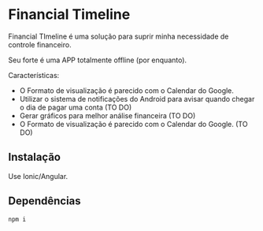 # Financial Timeline

Financial TImeline é uma solução para suprir minha necessidade de controle financeiro.

Seu forte é uma APP totalmente offline (por enquanto).

Características:
- O Formato de visualização é parecido com o Calendar do Google.
- Utilizar o sistema de notificações do Android para avisar quando chegar o dia de pagar uma conta (TO DO)
- Gerar gráficos para melhor análise financeira (TO DO)
- O Formato de visualização é parecido com o Calendar do Google. (TO DO)


## Instalação

Use Ionic/Angular.

## Dependências

```npm
npm i
```
